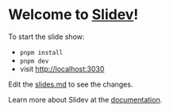 # Welcome to [Slidev](https://github.com/slidevjs/slidev)!

To start the slide show:

- `pnpm install`
- `pnpm dev`
- visit <http://localhost:3030>


Edit the [slides.md](./slides.md) to see the changes.

Learn more about Slidev at the [documentation](https://sli.dev/).
